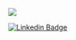 ![](https://komarev.com/ghpvc/?username=hasanayan)


[![Linkedin Badge](https://img.shields.io/badge/hasanayan-blue?style=flat-square&logo=linkedin&labelColor=blue&link=https://www.linkedin.com/in/hasanayan/)](https://www.linkedin.com/in/hasanayan/) 
